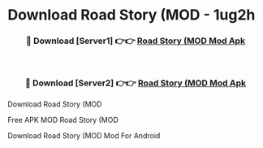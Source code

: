 # Download Road Story (MOD - 1ug2h



<div align="center">
<h3>🔴 Download [Server1] 👉👉 <a href="https://momento.my/?title=Road_Story_(MOD">Road Story (MOD Mod Apk</a></h3><br>

<h3>🔴 Download [Server2] 👉👉 <a href="https://momento.my/?title=Road_Story_(MOD">Road Story (MOD Mod Apk</a></h3>
</div>



Download Road Story (MOD 

Free APK MOD Road Story (MOD 

Download Road Story (MOD Mod For Android
